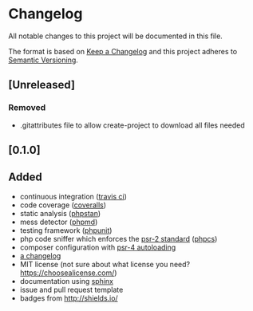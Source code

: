 # Changelog
All notable changes to this project will be documented in this file.

The format is based on [Keep a Changelog](http://keepachangelog.com/en/1.0.0/)
and this project adheres to [Semantic Versioning](http://semver.org/spec/v2.0.0.html).

## [Unreleased]
### Removed
- .gitattributes file to allow create-project to download all files needed

## [0.1.0]
## Added
- continuous integration ([travis ci](https://travis-ci.org/))
- code coverage ([coveralls](https://coveralls.io/))
- static analysis ([phpstan](https://github.com/phpstan/phpstan))
- mess detector ([phpmd](https://phpmd.org/))
- testing framework ([phpunit](https://phpunit.de/))
- php code sniffer which enforces the [psr-2 standard](https://www.php-fig.org/psr/psr-2/) ([phpcs](https://github.com/squizlabs/PHP_CodeSniffer))
- composer configuration with [psr-4 autoloading](https://www.php-fig.org/psr/psr-4/)
- [a changelog](https://keepachangelog.com/en/1.0.0/)
- MIT license (not sure about what license you need? https://choosealicense.com/)
- documentation using [sphinx](http://www.sphinx-doc.org/en/master/)
- issue and pull request template
- badges from http://shields.io/
